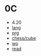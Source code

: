 
0C
======

* 4.20
* [lang](https://github.com/ttltrk/ELSE/blob/master/LAN/ENG/LAN.MD)
* [prg](https://github.com/ttltrk/PRG/tree/master/PY/DOC)
* [chess/cube](https://github.com/ttltrk/ELSE/blob/master/CHESS/chess.MD)
* [wo](https://github.com/ttltrk/ELSE/blob/master/PWR/PWR.MD)
* [read](https://github.com/ttltrk/BKS/blob/master/README.MD)
